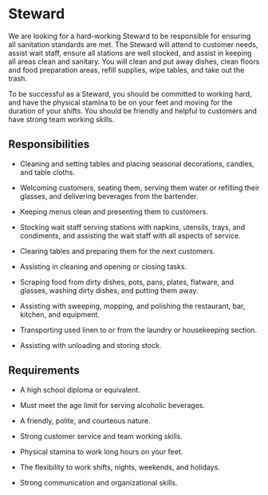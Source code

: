 # Steward

We are looking for a hard-working Steward to be responsible for ensuring all sanitation standards are met. The Steward will attend to customer needs, assist wait staff, ensure all stations are well stocked, and assist in keeping all areas clean and sanitary. You will clean and put away dishes, clean floors and food preparation areas, refill supplies, wipe tables, and take out the trash.

To be successful as a Steward, you should be committed to working hard, and have the physical stamina to be on your feet and moving for the duration of your shifts. You should be friendly and helpful to customers and have strong team working skills.

## Responsibilities

* Cleaning and setting tables and placing seasonal decorations, candles, and table cloths.

* Welcoming customers, seating them, serving them water or refilling their glasses, and delivering beverages from the bartender.

* Keeping menus clean and presenting them to customers.

* Stocking wait staff serving stations with napkins, utensils, trays, and condiments, and assisting the wait staff with all aspects of service.

* Clearing tables and preparing them for the next customers.

* Assisting in cleaning and opening or closing tasks.

* Scraping food from dirty dishes, pots, pans, plates, flatware, and glasses, washing dirty dishes, and putting them away.

* Assisting with sweeping, mopping, and polishing the restaurant, bar, kitchen, and equipment.

* Transporting used linen to or from the laundry or housekeeping section.

* Assisting with unloading and storing stock.

## Requirements

* A high school diploma or equivalent.

* Must meet the age limit for serving alcoholic beverages.

* A friendly, polite, and courteous nature.

* Strong customer service and team working skills.

* Physical stamina to work long hours on your feet.

* The flexibility to work shifts, nights, weekends, and holidays.

* Strong communication and organizational skills.

